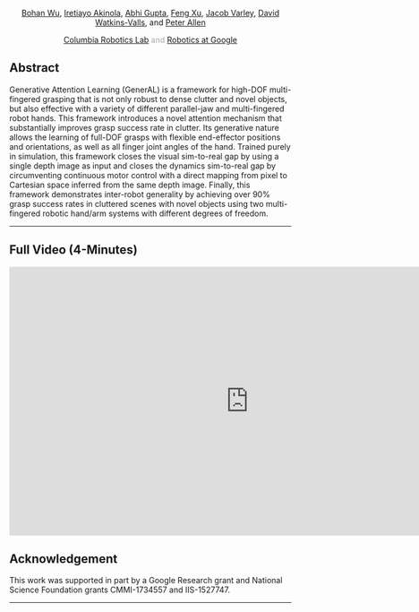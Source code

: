 
<center>
  <p>
    <a target="_blank" href="http://crlab.cs.columbia.edu/GenerAL/">Bohan Wu<span class="glyphicon glyphicon-new-window" aria-hidden="true"></span></a>, 
    <a target="_blank" href="http://www.cs.columbia.edu/~iakinola/">Iretiayo Akinola<span class="glyphicon glyphicon-new-window" aria-hidden="true"></span></a>, 
    <a target="_blank" href="http://crlab.cs.columbia.edu/GenerAL/">Abhi Gupta<span class="glyphicon glyphicon-new-window" aria-hidden="true"></span></a>, 
    <a target="_blank" href="http://crlab.cs.columbia.edu/GenerAL/">Feng Xu<span class="glyphicon glyphicon-new-window" aria-hidden="true"></span></a>, 
    <a target="_blank" href="http://crlab.cs.columbia.edu/GenerAL/">Jacob Varley<span class="glyphicon glyphicon-new-window" aria-hidden="true"></span></a>, 
    <a target="_blank" href="http://crlab.cs.columbia.edu/GenerAL/">David Watkins-Valls<span class="glyphicon glyphicon-new-window" aria-hidden="true"></span></a>, and 
    <a target="_blank" href="http://www.cs.columbia.edu/~allen/">Peter Allen<span class="glyphicon glyphicon-new-window" aria-hidden="true"></span></a><br>
  </p><p>
  </p><p style="color:#aaa; margin-bottom: 20px">
  <a target="_blank" href="http://www.cs.columbia.edu/robotics/">Columbia Robotics Lab<span class="glyphicon glyphicon-new-window" aria-hidden="true"></span></a> and 
  <a target="_blank" href="https://ai.google/research/teams/brain/robotics/">Robotics at Google<span class="glyphicon glyphicon-new-window" aria-hidden="true"></span></a></p>
</center>

## Abstract
Generative Attention Learning (GenerAL) is a framework for high-DOF multi-fingered grasping that is not only robust to dense clutter and novel objects, but also effective with a variety of different parallel-jaw and multi-fingered robot hands. This framework introduces a novel attention mechanism that substantially improves grasp success rate in clutter. Its generative nature allows the learning of full-DOF grasps with flexible end-effector positions and orientations, as well as all finger joint angles of the hand. Trained purely in simulation, this framework closes the  visual sim-to-real gap by using a single depth image as input and closes the dynamics sim-to-real gap by circumventing continuous motor control with a direct mapping from pixel to Cartesian space inferred from the same depth image. Finally, this framework demonstrates inter-robot generality by achieving over 90% grasp success rates in cluttered scenes with novel objects using two multi-fingered robotic hand/arm systems with different degrees of freedom.

<hr />

## Full Video (4-Minutes)

<iframe width="854" height="480" src="https://www.youtube.com/embed/GROLYFve9Cc" frameborder="0" allow="accelerometer; autoplay; encrypted-media; gyroscope; picture-in-picture" allowfullscreen></iframe>

## Acknowledgement

This work was supported in part by a Google Research grant and National Science Foundation grants CMMI-1734557 and IIS-1527747.

<hr />
